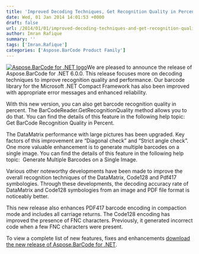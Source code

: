 ```yaml
---
title: 'Improved Decoding Techniques, Get Recognition Quality in Percent with Aspose.BarCode for .NET 6.0.0'
date: Wed, 01 Jan 2014 14:01:53 +0000
draft: false
url: /2014/01/01/improved-decoding-techniques-and-get-recognition-quality-in-percent-using-aspose.barcode-for-.net-6.0.0/
author: Imran Rafique
summary: ''
tags: ['Imran.Rafique']
categories: ['Aspose.BarCode Product Family']
---
```


[![][1]](https://blog.aspose.com/wp-content/uploads/sites/2/2013/07/aspose-Barcode-for-net_100.png)We are pleased to announce the release of Aspose.BarCode for .NET 6.0.0. This release focuses more on decoding techniques to improve recognition quality and performance. Our barcode library for the Microsoft .NET Compact Framework has also been improved with appropriate error messages and enhanced reliability.

With this new version, you can also get barcode recognition quality in percent. The BarCodeReader.GetRecognitionQuality method allows you to do that. You can find the details of this feature in the following help topic: Get BarCode Recognition Quality in Percent.

The DataMatrix performance with large pictures has been upgraded. Key factors of this improvement are “Diagonal check” and “Strict angle check”. One more valuable enhancement is to generate multiple barcodes on a single image. You can find the details of this feature in the following help topic:  Generate Multiple Barcodes on a Single Image.

Various other noteworthy developments have been made to improve the overall recognition techniques of the DataMatrix, Code128 and Pdf417 symbologies. Through these developments, the decoding accuracy rate of DataMatrix and Code128 symbologies from an image and PDF file format is noticeably better.

This new release also enhances PDF417 barcode encoding in compaction mode and includes all carriage returns. The Code128 encoding has improved the presence of FNC characters. Previously, it generated incorrect code when a few FNC characters were present.

To view a complete list of new features, fixes and enhancements [download the new release of Aspose.BarCode for .NET][2].




[1]: https://blog.aspose.com/wp-content/uploads/sites/2/2013/07/aspose-Barcode-for-net_100.png "Aspose.BarCode for .NET logo"
[2]: http://www.aspose.com/community/files/51/.net-components/aspose.barcode-for-.net/default.aspx




